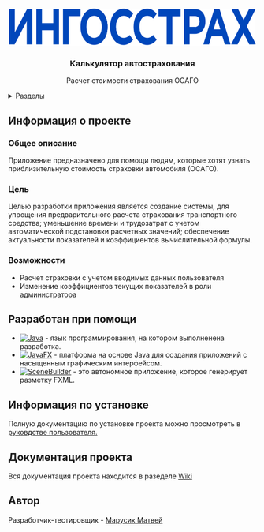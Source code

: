 <!-- PROJECT LOGO -->
<br />
<div align="center">
    <img src="src/main/resources/com/example/osago/img/Логотип.png" alt="Logo" width="500" height="75">
  <h3 align="center">Калькулятор автострахования</h3>
  <p align="center">
    Расчет стоимости страхования ОСАГО
</div>

<details>
  <summary>Разделы</summary>
  <ol>
    <li>
      <a href="#информация-о-проекте">Информация о проекте</a>
    </li>
    <li>
      <a href="#разработан-при-помощи">Разработан при помощи</a>
    </li>
    <li>
    <a href="#информация-по-установке">Информация по установке</a>
    </li>
    <li>
      <a href="#документация-проекта">Документация проекта</a>
    </li>
    <li>
      <a href="#автор">Автор</a>
    </li>
  </ol>
</details>

## Информация о проекте
### Общее описание
Приложение предназначено для помощи людям, которые хотят узнать приблизительную стоимость страховки автомобиля (ОСАГО).
### Цель 
Целью разработки приложения является создание системы, для упрощения предварительного расчета страхования транспортного средства; уменьшение времени и трудозатрат с учетом автоматической подстановки расчетных значений; обеспечение актуальности показателей и коэффициентов вычислительной формулы.
### Возможности
* Расчет страховки с учетом вводимых данных пользователя
* Изменение коэффициентов текущих показателей в роли администратора
## Разработан при помощи
* [![Java][Java.io]][Java-url] - язык программирования, на котором выполненена разработка.
* [![JavaFX][JavaFX.io]][JavaFX-url] -  платформа на основе Java для создания приложений с насыщенным графическим интерфейсом.
* [![SceneBuilder][SceneBuilder.io]][SceneBuilder-url] - это автономное приложение, которое генерирует разметку FXML. 
## Информация по установке
Полную документацию по установке проекта можно просмотреть в [руковдстве пользователя.](https://disk.yandex.ru/i/JyDx8iNZdJC_Hw)
## Документация проекта
Вся документация проекта находится в разеделе [Wiki](https://github.com/cemetryghost/CalcOSAGO/wiki/) 
## Автор
Разработчик-тестировщик - [Марусик Матвей](https://github.com/cemetryghost)   

[Java.io]: https://img.shields.io/badge/-Java-yellow
[Java-url]: https://www.java.com/ru/
[JavaFX.io]: https://img.shields.io/badge/-JavaFX-lightgrey
[JavaFX-url]: https://openjfx.io/
[SceneBuilder.io]: https://img.shields.io/badge/-Scene%20Builder-blue
[SceneBuilder-url]: https://gluonhq.com/products/scene-builder/

